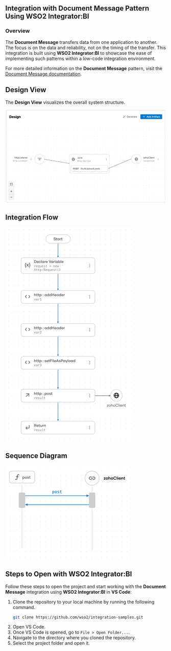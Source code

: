 ## Integration with Document Message Pattern Using WSO2 Integrator:BI

### Overview

The **Document Message** transfers data from one application to another. The focus is on the data and reliability, not on the timing of the transfer.
This integration is built using **WSO2 Integrator:BI** to showcase the ease of implementing such patterns within a low-code integration environment.

For more detailed information on the **Document Message** pattern, visit the [Document Message documentation](https://www.enterpriseintegrationpatterns.com/patterns/messaging/DocumentMessage.html).

## Design View

The **Design View** visualizes the overall system structure.

![Design View](design.png)

## Integration Flow

![Flow Diagram](flow.png)

## Sequence Diagram

![Flow Diagram](sequence.png)

## Steps to Open with WSO2 Integrator:BI

Follow these steps to open the project and start working with the **Document Message** integration using **WSO2 Integrator:BI** in **VS Code**:

1. Clone the repository to your local machine by running the following command.
   ```bash
   git clone https://github.com/wso2/integration-samples.git
   ```
2. Open VS Code.
3. Once VS Code is opened, go to `File > Open Folder...`.
4. Navigate to the directory where you cloned the repository.
5. Select the project folder and open it.
